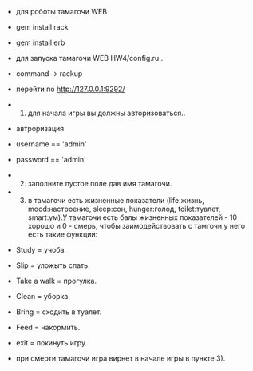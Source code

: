 - для роботы тамагочи WEB
- gem install rack
- gem install erb

- для запуска тамагочи WEB HW4/config.ru .
- command -> rackup
- перейти по http://127.0.0.1:9292/

- 1) для начала игры вы должны авторизоваться..
- автроризация
- username == 'admin'
- password == 'admin'
- 2) заполните пустое поле дав имя тамагочи.
- 3) в тамагочи есть жизненные показатели (life:жизнь, mood:настроение, sleep:сон, hunger:голод, toilet:туалет, smart:ум).У тамагочи есть балы жизненных показателей - 10 хорошо и 0 - смерь, чтобы заимодействовать с тамгочи у него есть такие функции:
- Study = учоба.
- Slip = уложыть спать.
- Take a walk = прогулка.
- Clean = уборка.
- Bring = сходить в туалет.
- Feed = накормить.
- exit = покинуть игру.
- при смерти тамагочи игра вирнет в начале игры в пункте 3).

